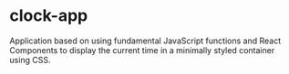 # clock-app
Application based on using fundamental JavaScript functions and React Components to display the current time in a minimally styled container using CSS.
